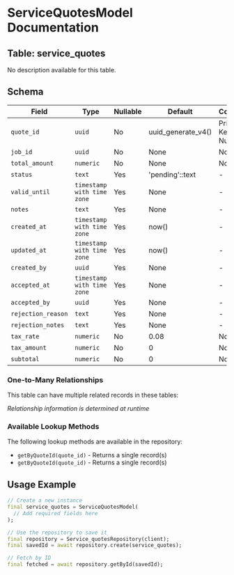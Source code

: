 # ServiceQuotesModel Documentation

## Table: service_quotes

No description available for this table.

## Schema

| Field | Type | Nullable | Default | Constraints |
|-------|------|----------|---------|-------------|
| `quote_id` | `uuid` | No | uuid_generate_v4() | Primary Key, Not Null |
| `job_id` | `uuid` | No | None | Not Null |
| `total_amount` | `numeric` | No | None | Not Null |
| `status` | `text` | Yes | 'pending'::text | - |
| `valid_until` | `timestamp with time zone` | Yes | None | - |
| `notes` | `text` | Yes | None | - |
| `created_at` | `timestamp with time zone` | Yes | now() | - |
| `updated_at` | `timestamp with time zone` | Yes | now() | - |
| `created_by` | `uuid` | Yes | None | - |
| `accepted_at` | `timestamp with time zone` | Yes | None | - |
| `accepted_by` | `uuid` | Yes | None | - |
| `rejection_reason` | `text` | Yes | None | - |
| `rejection_notes` | `text` | Yes | None | - |
| `tax_rate` | `numeric` | No | 0.08 | Not Null |
| `tax_amount` | `numeric` | No | 0 | Not Null |
| `subtotal` | `numeric` | No | 0 | Not Null |

### One-to-Many Relationships

This table can have multiple related records in these tables:

*Relationship information is determined at runtime*


### Available Lookup Methods

The following lookup methods are available in the repository:

- `getByQuoteId(quote_id)` - Returns a single record(s)
- `getByQuoteId(quote_id)` - Returns a single record(s)


## Usage Example

```dart
// Create a new instance
final service_quotes = ServiceQuotesModel(
  // Add required fields here
);

// Use the repository to save it
final repository = Service_quotesRepository(client);
final savedId = await repository.create(service_quotes);

// Fetch by ID
final fetched = await repository.getById(savedId);
```
